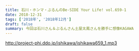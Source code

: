 ```yaml
---
title: 石川・ホンマ・ぶるんのBe-SIDE Your Life! vol.659-1
date: 2018-12-31
tags: ['2018年', '2018年12月']
draft: false
summary: 今回は石川さん＆ぶるんさん土屋太鳳さんを勝手に想像KAGAWA
---
```


http://project-phi.ddo.jp/ishikawa/ishikawa659_1.mp3
